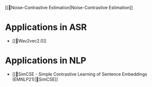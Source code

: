 [[🔬Noise-Contrastive Estimation|Noise-Contrastive Estimation]]

# Applications in ASR
- [[🔬Wav2vec2.0]]

# Applications in NLP
- [[🔬SimCSE - Simple Contrastive Learning of Sentence Embeddings (EMNLP21)|🔬SimCSE]]
